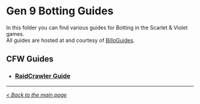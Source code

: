 # Gen 9 Botting Guides

In this folder you can find various guides for Botting in the Scarlet & Violet games.<br>
All guides are hosted at and courtesy of [BilloGuides](https://billo-guides.github.io/).

## CFW Guides
- ### [RaidCrawler Guide](https://billo-guides.github.io/cfw/sv/raidcrawler/)

***
_[< Back to the main page](https://github.com/Wi-Fi-Labs/Labs-Guides)_
